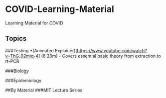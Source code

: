 # COVID-Learning-Material
Learning Material for COVID

## Topics
###Testing
*(Animated Explainer)[https://www.youtube.com/watch?v=ThG_02miq-4] (8:20m) - Covers essential basic theory from extraction to rt-PCR

###Biology

###Epidemiology

##By Material
###MIT Lecture Series

